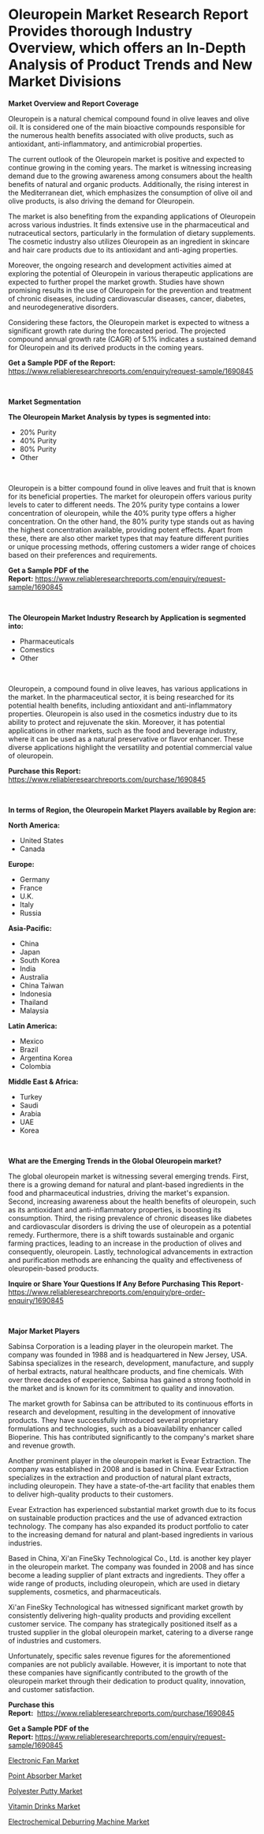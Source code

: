 <p><h1>Oleuropein Market Research Report Provides thorough Industry Overview, which offers an In-Depth Analysis of Product Trends and New Market Divisions</h1></p><p><strong>Market Overview and Report Coverage</strong></p>
<p><p>Oleuropein is a natural chemical compound found in olive leaves and olive oil. It is considered one of the main bioactive compounds responsible for the numerous health benefits associated with olive products, such as antioxidant, anti-inflammatory, and antimicrobial properties.</p><p>The current outlook of the Oleuropein market is positive and expected to continue growing in the coming years. The market is witnessing increasing demand due to the growing awareness among consumers about the health benefits of natural and organic products. Additionally, the rising interest in the Mediterranean diet, which emphasizes the consumption of olive oil and olive products, is also driving the demand for Oleuropein.</p><p>The market is also benefiting from the expanding applications of Oleuropein across various industries. It finds extensive use in the pharmaceutical and nutraceutical sectors, particularly in the formulation of dietary supplements. The cosmetic industry also utilizes Oleuropein as an ingredient in skincare and hair care products due to its antioxidant and anti-aging properties.</p><p>Moreover, the ongoing research and development activities aimed at exploring the potential of Oleuropein in various therapeutic applications are expected to further propel the market growth. Studies have shown promising results in the use of Oleuropein for the prevention and treatment of chronic diseases, including cardiovascular diseases, cancer, diabetes, and neurodegenerative disorders.</p><p>Considering these factors, the Oleuropein market is expected to witness a significant growth rate during the forecasted period. The projected compound annual growth rate (CAGR) of 5.1% indicates a sustained demand for Oleuropein and its derived products in the coming years.</p></p>
<p><strong>Get a Sample PDF of the Report:</strong> <a href="https://www.reliableresearchreports.com/enquiry/request-sample/1690845">https://www.reliableresearchreports.com/enquiry/request-sample/1690845</a></p>
<p>&nbsp;</p>
<p><strong>Market Segmentation</strong></p>
<p><strong>The Oleuropein Market Analysis by types is segmented into:</strong></p>
<p><ul><li>20% Purity</li><li>40% Purity</li><li>80% Purity</li><li>Other</li></ul></p>
<p>&nbsp;</p>
<p><p>Oleuropein is a bitter compound found in olive leaves and fruit that is known for its beneficial properties. The market for oleuropein offers various purity levels to cater to different needs. The 20% purity type contains a lower concentration of oleuropein, while the 40% purity type offers a higher concentration. On the other hand, the 80% purity type stands out as having the highest concentration available, providing potent effects. Apart from these, there are also other market types that may feature different purities or unique processing methods, offering customers a wider range of choices based on their preferences and requirements.</p></p>
<p><strong>Get a Sample PDF of the Report:</strong>&nbsp;<a href="https://www.reliableresearchreports.com/enquiry/request-sample/1690845">https://www.reliableresearchreports.com/enquiry/request-sample/1690845</a></p>
<p>&nbsp;</p>
<p><strong>The Oleuropein Market Industry Research by Application is segmented into:</strong></p>
<p><ul><li>Pharmaceuticals</li><li>Comestics</li><li>Other</li></ul></p>
<p>&nbsp;</p>
<p><p>Oleuropein, a compound found in olive leaves, has various applications in the market. In the pharmaceutical sector, it is being researched for its potential health benefits, including antioxidant and anti-inflammatory properties. Oleuropein is also used in the cosmetics industry due to its ability to protect and rejuvenate the skin. Moreover, it has potential applications in other markets, such as the food and beverage industry, where it can be used as a natural preservative or flavor enhancer. These diverse applications highlight the versatility and potential commercial value of oleuropein.</p></p>
<p><strong>Purchase this Report:</strong>&nbsp; <a href="https://www.reliableresearchreports.com/purchase/1690845">https://www.reliableresearchreports.com/purchase/1690845</a></p>
<p>&nbsp;</p>
<p><strong>In terms of Region, the Oleuropein Market Players available by Region are:</strong></p>
<p>
    <p> <strong> North America: </strong>
        <ul>
            <li>United States</li>
            <li>Canada</li>
        </ul>
        </p> 
    <p> <strong> Europe: </strong>
        <ul>
            <li>Germany</li>
            <li>France</li>
            <li>U.K.</li>
            <li>Italy</li>
            <li>Russia</li>
        </ul>
        </p> 
    <p> <strong> Asia-Pacific: </strong>
        <ul>
            <li>China</li>
            <li>Japan</li>
            <li>South Korea</li>
            <li>India</li>
            <li>Australia</li>
            <li>China Taiwan</li>
            <li>Indonesia</li>
            <li>Thailand</li>
            <li>Malaysia</li>
        </ul>
        </p> 
    <p> <strong> Latin America: </strong>
        <ul>
            <li>Mexico</li>
            <li>Brazil</li>
            <li>Argentina Korea</li>
            <li>Colombia</li>
        </ul>
        </p> 
    <p> <strong> Middle East & Africa: </strong>
        <ul>
            <li>Turkey</li>
            <li>Saudi</li>
            <li>Arabia</li>
            <li>UAE</li>
            <li>Korea</li>
        </ul>
    </p>
    </p>
<p>&nbsp;</p>
<p><strong>What are the Emerging Trends in the Global Oleuropein market?</strong></p>
<p><p>The global oleuropein market is witnessing several emerging trends. First, there is a growing demand for natural and plant-based ingredients in the food and pharmaceutical industries, driving the market's expansion. Second, increasing awareness about the health benefits of oleuropein, such as its antioxidant and anti-inflammatory properties, is boosting its consumption. Third, the rising prevalence of chronic diseases like diabetes and cardiovascular disorders is driving the use of oleuropein as a potential remedy. Furthermore, there is a shift towards sustainable and organic farming practices, leading to an increase in the production of olives and consequently, oleuropein. Lastly, technological advancements in extraction and purification methods are enhancing the quality and effectiveness of oleuropein-based products.</p></p>
<p><strong>Inquire or Share Your Questions If Any Before Purchasing This Report</strong>- <a href="https://www.reliableresearchreports.com/enquiry/pre-order-enquiry/1690845">https://www.reliableresearchreports.com/enquiry/pre-order-enquiry/1690845</a></p>
<p>&nbsp;</p>
<p><strong>Major Market Players</strong></p>
<p><p>Sabinsa Corporation is a leading player in the oleuropein market. The company was founded in 1988 and is headquartered in New Jersey, USA. Sabinsa specializes in the research, development, manufacture, and supply of herbal extracts, natural healthcare products, and fine chemicals. With over three decades of experience, Sabinsa has gained a strong foothold in the market and is known for its commitment to quality and innovation.</p><p>The market growth for Sabinsa can be attributed to its continuous efforts in research and development, resulting in the development of innovative products. They have successfully introduced several proprietary formulations and technologies, such as a bioavailability enhancer called Bioperine. This has contributed significantly to the company's market share and revenue growth.</p><p>Another prominent player in the oleuropein market is Evear Extraction. The company was established in 2008 and is based in China. Evear Extraction specializes in the extraction and production of natural plant extracts, including oleuropein. They have a state-of-the-art facility that enables them to deliver high-quality products to their customers.</p><p>Evear Extraction has experienced substantial market growth due to its focus on sustainable production practices and the use of advanced extraction technology. The company has also expanded its product portfolio to cater to the increasing demand for natural and plant-based ingredients in various industries.</p><p>Based in China, Xi'an FineSky Technological Co., Ltd. is another key player in the oleuropein market. The company was founded in 2008 and has since become a leading supplier of plant extracts and ingredients. They offer a wide range of products, including oleuropein, which are used in dietary supplements, cosmetics, and pharmaceuticals.</p><p>Xi'an FineSky Technological has witnessed significant market growth by consistently delivering high-quality products and providing excellent customer service. The company has strategically positioned itself as a trusted supplier in the global oleuropein market, catering to a diverse range of industries and customers.</p><p>Unfortunately, specific sales revenue figures for the aforementioned companies are not publicly available. However, it is important to note that these companies have significantly contributed to the growth of the oleuropein market through their dedication to product quality, innovation, and customer satisfaction.</p></p>
<p><strong>Purchase this Report:</strong>&nbsp;&nbsp;<a href="https://www.reliableresearchreports.com/purchase/1690845">https://www.reliableresearchreports.com/purchase/1690845</a></p>
<p></p>
<p><strong>Get a Sample PDF of the Report:</strong>&nbsp;<a href="https://www.reliableresearchreports.com/enquiry/request-sample/1690845">https://www.reliableresearchreports.com/enquiry/request-sample/1690845</a></p>
<p><p><a href="https://medium.com/@jerez43343/electronic-fan-market-size-reveals-the-best-marketing-channels-in-global-industry-bbf2ef113ed8">Electronic Fan Market</a></p><p><a href="https://github.com/ChiragRp1/Market-Research-Report-List-1/blob/main/point-absorber-market.md">Point Absorber Market</a></p><p><a href="https://github.com/ChiragRP21/Market-Research-Report-List-1/blob/main/polyester-putty-market.md">Polyester Putty Market</a></p><p><a href="https://medium.com/@larrycrooks1923/vitamin-drinks-market-share-evolution-and-market-growth-trends-2023-2030-6c2eac70ddb5">Vitamin Drinks Market</a></p><p><a href="https://medium.com/@lorenzmayer1995/electrochemical-deburring-machine-market-competitive-analysis-market-trends-and-forecast-to-2030-9f1dfd223ffe">Electrochemical Deburring Machine Market</a></p></p>